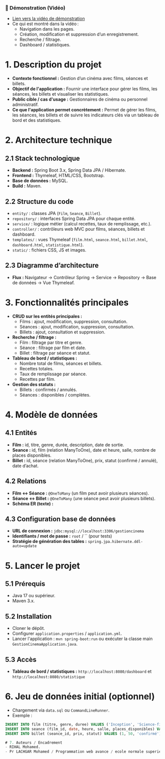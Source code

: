 ### 🎥 Démonstration (Vidéo)
- [Lien vers la vidéo de démonstration](https://youtu.be/fCsxYqu1Pno)  
- Ce qui est montré dans la vidéo :
  - Navigation dans les pages.  
  - Création, modification et suppression d’un enregistrement.  
  - Recherche / filtrage.  
  - Dashboard / statistiques.  


# 1. Description du projet
- **Contexte fonctionnel :** Gestion d’un cinéma avec films, séances et billets.
- **Objectif de l'application :** Fournir une interface pour gérer les films, les séances, les billets et visualiser les statistiques.
- **Public cible / cas d'usage :** Gestionnaires de cinéma ou personnel administratif.
- **Ce que l'application permet concrètement :** Permet de gérer les films, les séances, les billets et de suivre les indicateurs clés via un tableau de bord et des statistiques.

# 2. Architecture technique
## 2.1 Stack technologique
- **Backend :** Spring Boot 3.x, Spring Data JPA / Hibernate.
- **Frontend :** Thymeleaf, HTML/CSS, Bootstrap.
- **Base de données :** MySQL.
- **Build :** Maven.

## 2.2 Structure du code
- `entity/` : classes JPA (`Film`, `Seance`, `Billet`).
- `repository/` : interfaces Spring Data JPA pour chaque entité.
- `service/` : logique métier (calcul recettes, taux de remplissage, etc.).
- `controller/` : contrôleurs web MVC pour films, séances, billets et dashboard.
- `templates/` : vues Thymeleaf (`film.html`, `seance.html`, `billet.html`, `dashboard.html`, `statistique.html`).
- `static/` : fichiers CSS, JS et images.

## 2.3 Diagramme d’architecture
- **Flux :** Navigateur → Contrôleur Spring → Service → Repository → Base de données → Vue Thymeleaf.

# 3. Fonctionnalités principales
- **CRUD sur les entités principales :**
  - Films : ajout, modification, suppression, consultation.
  - Séances : ajout, modification, suppression, consultation.
  - Billets : ajout, consultation et suppression.
- **Recherche / filtrage :**
  - Film : filtrage par titre et genre.
  - Séance : filtrage par film et date.
  - Billet : filtrage par séance et statut.
- **Tableau de bord / statistiques :**
  - Nombre total de films, séances et billets.
  - Recettes totales.
  - Taux de remplissage par séance.
  - Recettes par film.
- **Gestion des statuts :**
  - Billets : confirmés / annulés.
  - Séances : disponibles / complètes.

# 4. Modèle de données
## 4.1 Entités
- **Film :** id, titre, genre, durée, description, date de sortie.
- **Seance :** id, film (relation ManyToOne), date et heure, salle, nombre de places disponibles.
- **Billet :** id, séance (relation ManyToOne), prix, statut (confirmé / annulé), date d’achat.

## 4.2 Relations
- **Film ↔ Séance :** `@OneToMany` (un film peut avoir plusieurs séances).  
- **Séance ↔ Billet :** `@OneToMany` (une séance peut avoir plusieurs billets).  
- **Schéma ER (texte) :**


## 4.3 Configuration base de données
- **URL de connexion :** `jdbc:mysql://localhost:3306/gestioncinema`
- **Identifiants / mot de passe :** `root` / `` (pour tests)
- **Stratégie de génération des tables :** `spring.jpa.hibernate.ddl-auto=update`

# 5. Lancer le projet
## 5.1 Prérequis
- Java 17 ou supérieur.
- Maven 3.x.

## 5.2 Installation
- Cloner le dépôt.
- Configurer `application.properties` / `application.yml`.
- Lancer l'application : `mvn spring-boot:run` ou exécuter la classe main `GestionCinemaApplication.java`.

## 5.3 Accès

- **Tableau de bord / statistiques :** `http://localhost:8080/dashboard` et `http://localhost:8080/statistique`

# 6. Jeu de données initial (optionnel)
- Chargement via `data.sql` ou `CommandLineRunner`.
- Exemple :
```sql
INSERT INTO film (titre, genre, duree) VALUES ('Inception', 'Science-fiction', 148);
INSERT INTO seance (film_id, date, heure, salle, places_disponibles) VALUES (1, '2025-10-30', '20:00', 'Salle 1', 100);
INSERT INTO billet (seance_id, prix, statut) VALUES (1, 50, 'confirmé');

# 7. Auteurs / Encadrement
- RIHAL Mohamed.
- Pr LACHGAR Mohamed / Programmation web avance / ecole normale superieur marrakech.
